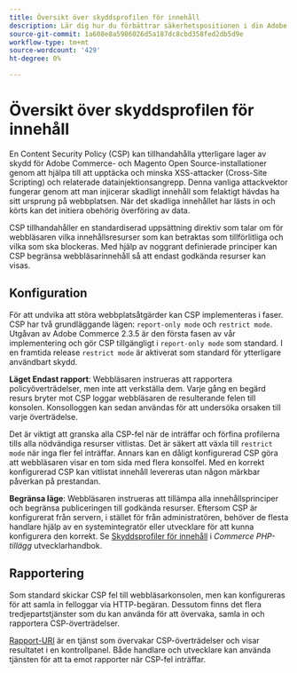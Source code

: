 ```yaml
---
title: Översikt över skyddsprofilen för innehåll
description: Lär dig hur du förbättrar säkerhetspositionen i din Adobe Commerce- eller Magento Open Source-butik med hjälp av en skyddsprofil för innehåll.
source-git-commit: 1a608e8a5986026d5a187dc8cbd358fed2db5d9e
workflow-type: tm+mt
source-wordcount: '429'
ht-degree: 0%

---
```



# Översikt över skyddsprofilen för innehåll

En Content Security Policy (CSP) kan tillhandahålla ytterligare lager av skydd för Adobe Commerce- och Magento Open Source-installationer genom att hjälpa till att upptäcka och minska XSS-attacker (Cross-Site Scripting) och relaterade datainjektionsangrepp. Denna vanliga attackvektor fungerar genom att man injicerar skadligt innehåll som felaktigt hävdas ha sitt ursprung på webbplatsen. När det skadliga innehållet har lästs in och körts kan det initiera obehörig överföring av data.

CSP tillhandahåller en standardiserad uppsättning direktiv som talar om för webbläsaren vilka innehållsresurser som kan betraktas som tillförlitliga och vilka som ska blockeras. Med hjälp av noggrant definierade principer kan CSP begränsa webbläsarinnehåll så att endast godkända resurser kan visas.

## Konfiguration

För att undvika att störa webbplatsåtgärder kan CSP implementeras i faser. CSP har två grundläggande lägen: `report-only mode` och `restrict mode`. Utgåvan av Adobe Commerce 2.3.5 är den första fasen av vår implementering och gör CSP tillgängligt i `report-only mode` som standard. I en framtida release `restrict mode` är aktiverat som standard för ytterligare användbart skydd.

**Läget Endast rapport**: Webbläsaren instrueras att rapportera policyöverträdelser, men inte att verkställa dem. Varje gång en begärd resurs bryter mot CSP loggar webbläsaren de resulterande felen till konsolen. Konsolloggen kan sedan användas för att undersöka orsaken till varje överträdelse.

Det är viktigt att granska alla CSP-fel när de inträffar och förfina profilerna tills alla nödvändiga resurser vitlistas. Det är säkert att växla till `restrict mode` när inga fler fel inträffar. Annars kan en dåligt konfigurerad CSP göra att webbläsaren visar en tom sida med flera konsolfel. Med en korrekt konfigurerad CSP kan vitlistat innehåll levereras utan någon märkbar påverkan på prestandan.

**Begränsa läge**: Webbläsaren instrueras att tillämpa alla innehållsprinciper och begränsa publiceringen till godkända resurser. Eftersom CSP är konfigurerat från servern, i stället för från administratören, behöver de flesta handlare hjälp av en systemintegratör eller utvecklare för att kunna konfigurera den korrekt. Se [Skyddsprofiler för innehåll](https://developer.adobe.com/commerce/php/development/security/content-security-policies/) i _Commerce PHP-tillägg_ utvecklarhandbok.

## Rapportering

Som standard skickar CSP fel till webbläsarkonsolen, men kan konfigureras för att samla in felloggar via HTTP-begäran. Dessutom finns det flera tredjepartstjänster som du kan använda för att övervaka, samla in och rapportera CSP-överträdelser.

[Rapport-URI](https://report-uri.io/) är en tjänst som övervakar CSP-överträdelser och visar resultatet i en kontrollpanel. Både handlare och utvecklare kan använda tjänsten för att ta emot rapporter när CSP-fel inträffar.
